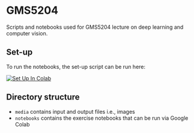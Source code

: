 # GMS5204
Scripts and notebooks used for GMS5204 lecture on deep learning and computer vision.

## Set-up
To run the notebooks, the set-up script can be run here:  

<a target="_blank" href="https://colab.research.google.com/github/mikedataCrunch/GMS5204/notebooks/00_set_up_notebook.ipynb">
  <img src="https://colab.research.google.com/assets/colab-badge.svg" alt="Set Up In Colab"/>
</a>

## Directory structure
- `media` contains input and output files i.e., images
- `notebooks` contains the exercise notebooks that can be run via Google Colab
